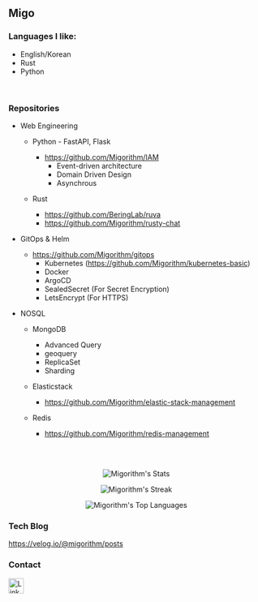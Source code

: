 ## Migo 

### Languages I like: 
- English/Korean
- Rust
- Python
<br>


### Repositories    
- Web Engineering
  - Python - FastAPI, Flask  
    - https://github.com/Migorithm/IAM
      - Event-driven architecture 
      - Domain Driven Design 
      - Asynchrous

  - Rust
    - https://github.com/BeringLab/ruva
    - https://github.com/Migorithm/rusty-chat

- GitOps & Helm
  - https://github.com/Migorithm/gitops
    - Kubernetes (https://github.com/Migorithm/kubernetes-basic)
    - Docker
    - ArgoCD
    - SealedSecret (For Secret Encryption)
    - LetsEncrypt (For HTTPS)


- NOSQL
  - MongoDB  
    - Advanced Query   
    - geoquery
    - ReplicaSet 
    - Sharding
    
  - Elasticstack
    - https://github.com/Migorithm/elastic-stack-management
 
  - Redis
    - https://github.com/Migorithm/redis-management



<br><br>

<div align=center>
  
  ![Migorithm's Stats](https://github-readme-stats.vercel.app/api?username=Migorithm&theme=vue-dark&show_icons=true&hide_border=true&count_private=true&include_all_commits=true)

  ![Migorithm's Streak](https://github-readme-streak-stats.herokuapp.com/?user=Migorithm&theme=vue-dark&hide_border=true)
  
  ![Migorithm's Top Languages](https://github-readme-stats.vercel.app/api/top-langs/?username=Migorithm&theme=vue-dark&show_icons=true&hide_border=true&layout=compact)




  </div>

### Tech Blog
https://velog.io/@migorithm/posts

### Contact
<p>
    <a href="https://www.linkedin.com/in/migo-lee-763874175/" target="_blank">
        <img alt="LinkedIn" src="https://img.shields.io/badge/linkedin-%230077B5.svg?&style=for-the-badge&logo=linkedin&logoColor=white" height="30"/>
    </a> 
</p>








<!---
Migorithm/Migorithm is a ✨ special ✨ repository because its `README.md` (this file) appears on your GitHub profile.
You can click the Preview link to take a look at your changes.
--->
